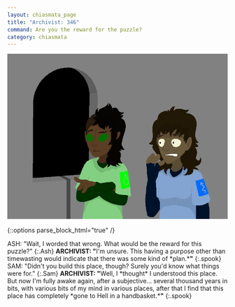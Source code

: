 ```yaml
---
layout: chiasmata_page
title: "Archivist: 346"
command: Are you the reward for the puzzle?
category: chiasmata
---
```


![346](/chiasmata/images/narrative/345.png)

{::options parse_block_html="true" /}
<div class="dialogue">
ASH: "Wait, I worded that wrong. What would be the reward for this puzzle?" 
{:.Ash}
<b>ARCHIVIST: "</b>I'm unsure. This having a purpose other than timewasting would indicate that there was some kind of *plan.*<b>"</b> 
{:.spook}
SAM: "Didn't you build this place, though? Surely you'd know what things were for." 
{:.Sam}
<b>ARCHIVIST: "</b>Well, I *thought* I understood this place. But now I'm fully awake again, after a subjective... several thousand years in bits, with various bits of my mind in various places, after that I find that this place has completely *gone to Hell in a handbasket.*<b>"</b> 
{:.spook}
</div>